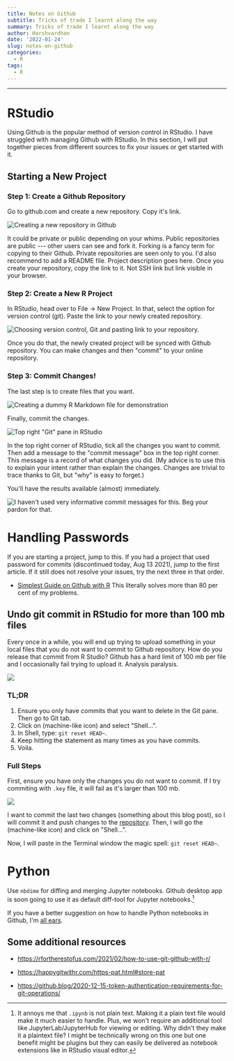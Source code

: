 ```yaml
---
title: Notes on Github
subtitle: Tricks of trade I learnt along the way
summary: Tricks of trade I learnt along the way
author: Harshvardhan
date: '2022-01-24'
slug: notes-on-github
categories:
  - R
tags:
  - R
---
```


------------------------------------------------------------------------

# RStudio

Using Github is the popular method of version control in RStudio. I have struggled with managing Github with RStudio. In this section, I will put together pieces from different sources to fix your issues or get started with it.

## Starting a New Project

### Step 1: Create a Github Repository

Go to github.com and create a new repository. Copy it's link.

![Creating a new repository in Github](images/Screen%20Shot%202022-02-19%20at%2011.19.01%20PM.png)

It could be private or public depending on your whims. Public repositories are public --- other users can see and fork it. Forking is a fancy term for copying to their Github. Private repositories are seen only to you. I'd also recommend to add a README file. Project description goes here. Once you create your repository, copy the link to it. Not SSH link but link visible in your browser.

### Step 2: Create a New R Project

In RStudio, head over to File -\> New Project. In that, select the option for version control (git). Paste the link to your newly created repository.

![Choosing version control, Git and pasting link to your repository.](images/Screen%20Shot%202022-02-19%20at%2011.23.05%20PM.png)

Once you do that, the newly created project will be synced with Github repository. You can make changes and then "commit" to your online repository.

### Step 3: Commit Changes!

The last step is to create files that you want.

![Creating a dummy R Markdown file for demonstration](images/Screen%20Shot%202022-02-19%20at%2011.40.18%20PM.png)

Finally, commit the changes.

![Top right "Git" pane in RStudio](images/Screen%20Shot%202022-02-19%20at%2011.29.32%20PM.png)

In the top right corner of RStudio, tick all the changes you want to commit. Then add a message to the "commit message" box in the top right corner. This message is a record of what changes you did. (My advice is to use this to explain your intent rather than explain the changes. Changes are trivial to trace thanks to Git, but "why" is easy to forget.)

You'll have the results available (almost) immediately.

![I haven't used very informative commit messages for this. Beg your pardon for that.](images/Screen%20Shot%202022-02-19%20at%2011.45.29%20PM.png)

# Handling Passwords

If you are starting a project, jump to this. If you had a project that used password for commits (discontinued today, Aug 13 2021), jump to the first article. If it still does not resolve your issues, try the next three in that order.

-   [Simplest Guide on Github with R](https://gist.github.com/Z3tt/3dab3535007acf108391649766409421) This literally solves more than 80 per cent of my problems.

## Undo git commit in RStudio for more than 100 mb files

Every once in a while, you will end up trying to upload something in your local files that you do not want to commit to Github repository. How do you release that commit from R Studio? Github has a hard limit of 100 mb per file and I occasionally fail trying to upload it. Analysis paralysis.

![](images/Screen%20Shot%202022-01-24%20at%205.55.28%20PM.png)

### TL;DR

1.  Ensure you only have commits that you want to delete in the Git pane. Then go to Git tab.
2.  Click on <i class="fas fa-cog"></i> (machine-like icon) and select "Shell...".
3.  In Shell, type: `git reset HEAD~`.
4.  Keep hitting the statement as many times as you have commits.
5.  Voila.

### Full Steps

First, ensure you have only the changes you do not want to commit. If I try commiting with `.key` file, it will fail as it's larger than 100 mb.

![](images/Screen%20Shot%202022-01-24%20at%205.45.58%20PM.png)

I want to commit the last two changes (something about this blog post), so I will commit it and push changes to the [repository](https://github.com/harshvardhaniimi/personal-website). Then, I will go the <i class="fas fa-cog"></i> (machine-like icon) and click on "Shell...".

Now, I will paste in the Terminal window the magic spell: `git reset HEAD~`.

# Python

Use `nbdime` for diffing and merging Jupyter notebooks. Github desktop app is soon going to use it as default diff-tool for Jupyter notebooks.[^1]

[^1]: It annoys me that `.ipynb` is not plain text. Making it a plain text file would make it much easier to handle. Plus, we won't require an additional tool like JupyterLab/JupyterHub for viewing or editing. Why didn't they make it a plaintext file? I might be technically wrong on this one but one benefit might be plugins but they can easily be delivered as notebook extensions like in RStudio visual editor.

If you have a better suggestion on how to handle Python notebooks in Github, I'm [all ears](mailto:hello@harsh17.in).

## Some additional resources

-   <https://rfortherestofus.com/2021/02/how-to-use-git-github-with-r/>

-   <https://happygitwithr.com/https-pat.html#store-pat>

-   <https://github.blog/2020-12-15-token-authentication-requirements-for-git-operations/>
